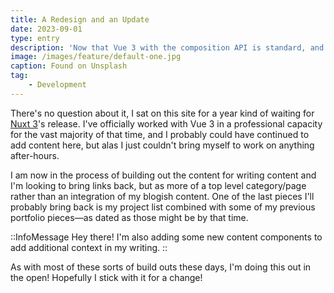 ```yaml
---
title: A Redesign and an Update
date: 2023-09-01
type: entry
description: 'Now that Vue 3 with the composition API is standard, and Nuxt 3 is stable, it became time for a total update and redesign&mdash;and it is happening largely in the open.'
image: /images/feature/default-one.jpg
caption: Found on Unsplash
tag:
    - Development
---
```


There's no question about it, I sat on this site for a year kind of waiting for [Nuxt 3](https://nuxt.com)'s release. I've officially worked with Vue 3 in a professional capacity for the vast majority of that time, and I probably could have continued to add content here, but alas I just couldn't bring myself to work on anything after-hours.

I am now in the process of building out the content for writing content and I'm looking to bring links back, but as more of a top level category/page rather than an integration of my blogish content. One of the last pieces I'll probably bring back is my project list combined with some of my previous portfolio pieces&mdash;as dated as those might be by that time.

::InfoMessage
Hey there! I'm also adding some new content components to add additional context in my writing.
::

As with most of these sorts of build outs these days, I'm doing this out in the open! Hopefully I stick with it for a change!
